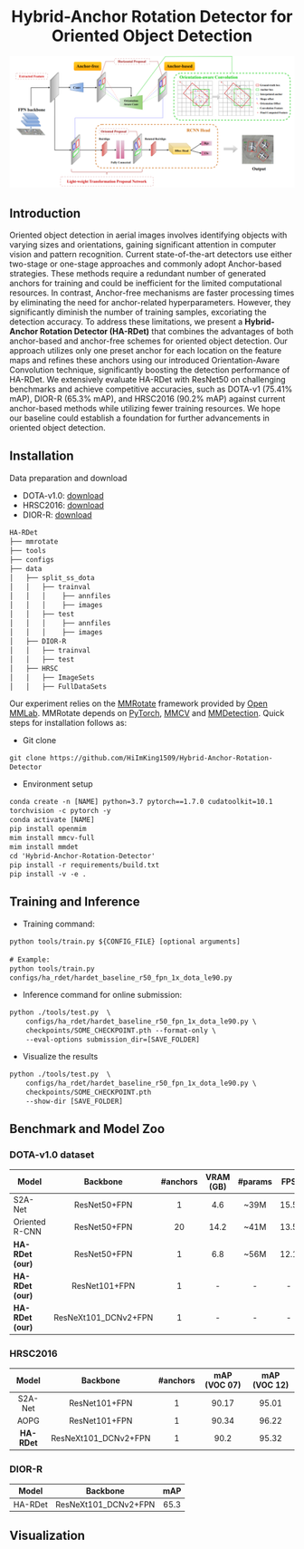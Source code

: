 <div align="center">

  # Hybrid-Anchor Rotation Detector for Oriented Object Detection
</div>

![image](https://github.com/HiImKing1509/Hybrid-Anchor-Rotation-Detector/blob/master/images/hardet_architecture.png)

## Introduction

Oriented object detection in aerial images involves identifying objects with varying sizes and orientations, gaining significant attention in computer vision and pattern recognition. Current state-of-the-art detectors use either two-stage or one-stage approaches and commonly adopt Anchor-based strategies. These methods require a redundant number of generated anchors for training and could be inefficient for the limited computational resources. In contrast, Anchor-free mechanisms are faster processing times by eliminating the need for anchor-related hyperparameters. However, they significantly diminish the number of training samples, excoriating the detection accuracy. To address these limitations, we present a **Hybrid-Anchor Rotation Detector (HA-RDet)** that combines the advantages of both anchor-based and anchor-free schemes for oriented object detection. Our approach utilizes only one preset anchor for each location on the feature maps and refines these anchors using our introduced Orientation-Aware Convolution technique, significantly boosting the detection performance of HA-RDet. We extensively evaluate HA-RDet with ResNet50 on challenging benchmarks and achieve competitive accuracies, such as DOTA-v1 (75.41% mAP), DIOR-R (65.3% mAP), and HRSC2016 (90.2% mAP) against current anchor-based methods while utilizing fewer training resources. We hope our baseline could establish a foundation for further advancements in oriented object detection.

## Installation

Data preparation and download
* DOTA-v1.0: <a href="https://captain-whu.github.io/DOTA/dataset.html">download</a>
* HRSC2016: <a href="https://www.kaggle.com/datasets/guofeng/hrsc2016">download</a>
* DIOR-R: <a href="https://drive.google.com/drive/folders/1UdlgHk49iu6WpcJ5467iT-UqNPpx__CC">download</a>

```
HA-RDet
├── mmrotate
├── tools
├── configs
├── data
│   ├── split_ss_dota
│   │   ├── trainval
│   │   │    ├── annfiles
│   │   │    ├── images
│   │   ├── test
│   │   │    ├── annfiles
│   │   │    ├── images
│   ├── DIOR-R
│   │   ├── trainval
│   │   ├── test
│   ├── HRSC
│   │   ├── ImageSets
│   │   ├── FullDataSets
```

Our experiment relies on the <a href="https://github.com/open-mmlab/mmrotate">MMRotate</a> framework provided by <a href="https://github.com/open-mmlab">Open MMLab</a>.
MMRotate depends on <a href="https://pytorch.org/">PyTorch</a>, <a href="https://github.com/open-mmlab/mmcv">MMCV</a> and <a href="https://github.com/open-mmlab/mmdetection">MMDetection</a>. Quick steps for installation follows as:

* Git clone

```
git clone https://github.com/HiImKing1509/Hybrid-Anchor-Rotation-Detector 
```

* Environment setup

```
conda create -n [NAME] python=3.7 pytorch==1.7.0 cudatoolkit=10.1 torchvision -c pytorch -y
conda activate [NAME]
pip install openmim
mim install mmcv-full
mim install mmdet
cd 'Hybrid-Anchor-Rotation-Detector'
pip install -r requirements/build.txt
pip install -v -e .
```

## Training and Inference

* Training command:

```
python tools/train.py ${CONFIG_FILE} [optional arguments]

# Example:
python tools/train.py configs/ha_rdet/hardet_baseline_r50_fpn_1x_dota_le90.py
```

* Inference command for online submission:
```
python ./tools/test.py  \
    configs/ha_rdet/hardet_baseline_r50_fpn_1x_dota_le90.py \
    checkpoints/SOME_CHECKPOINT.pth --format-only \
    --eval-options submission_dir=[SAVE_FOLDER]
```

* Visualize the results
```
python ./tools/test.py  \
    configs/ha_rdet/hardet_baseline_r50_fpn_1x_dota_le90.py \
    checkpoints/SOME_CHECKPOINT.pth
    --show-dir [SAVE_FOLDER]
```

## Benchmark and Model Zoo

### DOTA-v1.0 dataset

| Model    |    Backbone       | #anchors              | VRAM (GB) | #params                   | FPS | mAP | Config | Download |
| ------ |:-------------:|:----------------------:|:-----------------------------------------------------:|:-------------------------:|:----:|:----:|:---:|:--:|
| S2A-Net| ResNet50+FPN | 1 | 4.6 | ~39M | 15.5 | 74.19 | - | - |
| Oriented R-CNN| ResNet50+FPN | 20 | 14.2 | ~41M | 13.5 | 75.69 | - | - |
| **HA-RDet (our)** | ResNet50+FPN | 1 | 6.8 | ~56M | 12.1 | 75.41 | <a href="https://github.com/HiImKing1509/Hybrid-Anchor-Rotation-Detector/blob/master/configs/ha_rdet/hardet_baseline_r50_fpn_1x_dota_le90.py">config</a> | <a href="https://drive.google.com/file/d/1_8xUpm8dX5oypkBCiDuqYolG2u3_KuYW/view?usp=drive_link">model</a> / <a href="https://github.com/HiImKing1509/Hybrid-Anchor-Rotation-Detector/blob/master/logs/hardet_baseline_r50_fpn_1x_dota_le90.txt">log</a> |
| **HA-RDet (our)** | ResNet101+FPN | 1 | - | - | - | 76.02 | <a href="https://github.com/HiImKing1509/Hybrid-Anchor-Rotation-Detector/blob/master/configs/ha_rdet/hardet_baseline_r101_fpn_1x_dota_le90.py">config</a> | <a href="https://drive.google.com/file/d/1Zm7eYrepwAmjJ0TaHti4d6Znn9T4bl__/view?usp=drive_link">model</a> / <a href="https://github.com/HiImKing1509/Hybrid-Anchor-Rotation-Detector/blob/master/logs/hardet_baseline_r101_fpn_1x_dota_le90.txt">log</a> |
| **HA-RDet (our)** | ResNeXt101_DCNv2+FPN | 1 | - | - | - | 77.012 | <a href="https://github.com/HiImKing1509/Hybrid-Anchor-Rotation-Detector/blob/master/configs/ha_rdet/hardet_baseline_rx101_dcn_fpn_1x_dota_le90.py">config</a> | <a href="https://drive.google.com/file/d/1_29jCteJpW-13MxClbZP7eHuRY9HJPTH/view?usp=drive_link">model</a> / <a href="https://github.com/HiImKing1509/Hybrid-Anchor-Rotation-Detector/blob/master/logs/hardet_baseline_rx101_dcn_fpn_1x_dota_le90.txt">log</a> |

### HRSC2016

| Model | Backbone | #anchors | mAP (VOC 07) | mAP (VOC 12) |
|:-----:|:--------:|:-------:|:-------:|:-------:|
| S2A-Net | ResNet101+FPN | 1 | 90.17 | 95.01 |
| AOPG | ResNet101+FPN | 1 | 90.34 | 96.22 |
| **HA-RDet** | ResNeXt101_DCNv2+FPN | 1 | 90.2 | 95.32 |

### DIOR-R
| Model | Backbone | mAP |
|:-----:|:--------:|:---:|
| HA-RDet | ResNeXt101_DCNv2+FPN | 65.3 |

## Visualization
